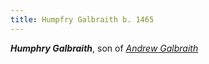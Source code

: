 ```yaml
---
title: Humpfry Galbraith b. 1465
---
```

***Humphry Galbraith***, son of *[Andrew Galbraith](galbraith-andrew-1435.md)*

